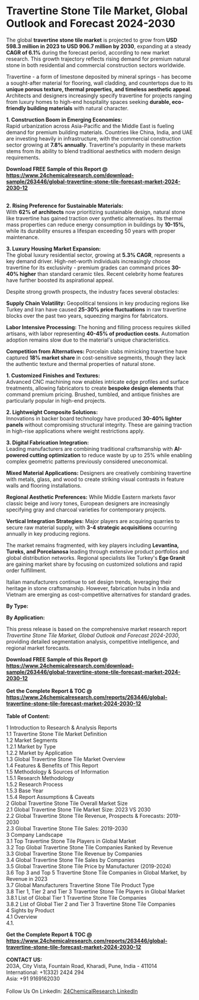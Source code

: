 <h1>Travertine Stone Tile Market, Global Outlook and Forecast 2024-2030</h1><p>The global <strong>travertine stone tile market</strong> is projected to grow from <strong>USD 598.3 million in 2023 to USD 906.7 million by 2030</strong>, expanding at a steady <strong>CAGR of 6.1%</strong> during the forecast period, according to new market research. This growth trajectory reflects rising demand for premium natural stone in both residential and commercial construction sectors worldwide.</p><p>Travertine - a form of limestone deposited by mineral springs - has become a sought-after material for flooring, wall cladding, and countertops due to its <strong>unique porous texture, thermal properties, and timeless aesthetic appeal</strong>. Architects and designers increasingly specify travertine for projects ranging from luxury homes to high-end hospitality spaces seeking <strong>durable, eco-friendly building materials</strong> with natural character.</p><p><strong>1. Construction Boom in Emerging Economies:</strong><br>
Rapid urbanization across Asia-Pacific and the Middle East is fueling demand for premium building materials. Countries like China, India, and UAE are investing heavily in infrastructure, with the commercial construction sector growing at <strong>7.8% annually</strong>. Travertine's popularity in these markets stems from its ability to blend traditional aesthetics with modern design requirements.</p><div><b>Download FREE Sample of this Report @ 
            <a href="https://www.24chemicalresearch.com/download-sample/263446/global-travertine-stone-tile-forecast-market-2024-2030-12">
            https://www.24chemicalresearch.com/download-sample/263446/global-travertine-stone-tile-forecast-market-2024-2030-12</a></b></div><br><p><strong>2. Rising Preference for Sustainable Materials:</strong><br>
With <strong>62% of architects</strong> now prioritizing sustainable design, natural stone like travertine has gained traction over synthetic alternatives. Its thermal mass properties can reduce energy consumption in buildings by <strong>10-15%</strong>, while its durability ensures a lifespan exceeding 50 years with proper maintenance.</p><p><strong>3. Luxury Housing Market Expansion:</strong><br>
The global luxury residential sector, growing at <strong>5.3% CAGR</strong>, represents a key demand driver. High-net-worth individuals increasingly choose travertine for its exclusivity - premium grades can command prices <strong>30-40% higher</strong> than standard ceramic tiles. Recent celebrity home features have further boosted its aspirational appeal.</p><p>Despite strong growth prospects, the industry faces several obstacles:</p><p><strong>Supply Chain Volatility:</strong> Geopolitical tensions in key producing regions like Turkey and Iran have caused <strong>25-30% price fluctuations</strong> in raw travertine blocks over the past two years, squeezing margins for fabricators.</p><p><strong>Labor Intensive Processing:</strong> The honing and filling process requires skilled artisans, with labor representing <strong>40-45% of production costs</strong>. Automation adoption remains slow due to the material's unique characteristics.</p><p><strong>Competition from Alternatives:</strong> Porcelain slabs mimicking travertine have captured <strong>18% market share</strong> in cost-sensitive segments, though they lack the authentic texture and thermal properties of natural stone.</p><p><strong>1. Customized Finishes and Textures:</strong><br>
Advanced CNC machining now enables intricate edge profiles and surface treatments, allowing fabricators to create <strong>bespoke design elements</strong> that command premium pricing. Brushed, tumbled, and antique finishes are particularly popular in high-end projects.</p><p><strong>2. Lightweight Composite Solutions:</strong><br>
Innovations in backer board technology have produced <strong>30-40% lighter panels</strong> without compromising structural integrity. These are gaining traction in high-rise applications where weight restrictions apply.</p><p><strong>3. Digital Fabrication Integration:</strong><br>
Leading manufacturers are combining traditional craftsmanship with <strong>AI-powered cutting optimization</strong> to reduce waste by up to 25% while enabling complex geometric patterns previously considered uneconomical.</p><p><strong>Mixed Material Applications:</strong> Designers are creatively combining travertine with metals, glass, and wood to create striking visual contrasts in feature walls and flooring installations.</p><p><strong>Regional Aesthetic Preferences:</strong> While Middle Eastern markets favor classic beige and ivory tones, European designers are increasingly specifying gray and charcoal varieties for contemporary projects.</p><p><strong>Vertical Integration Strategies:</strong> Major players are acquiring quarries to secure raw material supply, with <strong>3-4 strategic acquisitions</strong> occurring annually in key producing regions.</p><p>The market remains fragmented, with key players including <strong>Levantina, Tureks, and Porcelanosa</strong> leading through extensive product portfolios and global distribution networks. Regional specialists like Turkey's <strong>Ege Granit</strong> are gaining market share by focusing on customized solutions and rapid order fulfillment.</p><p>Italian manufacturers continue to set design trends, leveraging their heritage in stone craftsmanship. However, fabrication hubs in India and Vietnam are emerging as cost-competitive alternatives for standard grades.</p><p><strong>By Type:</strong></p><p><strong>By Application:</strong></p><p>This press release is based on the comprehensive market research report <em>Travertine Stone Tile Market, Global Outlook and Forecast 2024-2030</em>, providing detailed segmentation analysis, competitive intelligence, and regional market forecasts.</p><div><b>Download FREE Sample of this Report @ 
            <a href="https://www.24chemicalresearch.com/download-sample/263446/global-travertine-stone-tile-forecast-market-2024-2030-12">
            https://www.24chemicalresearch.com/download-sample/263446/global-travertine-stone-tile-forecast-market-2024-2030-12</a></b></div><br><div><b>Get the Complete Report & TOC @ 
            <a href="https://www.24chemicalresearch.com/reports/263446/global-travertine-stone-tile-forecast-market-2024-2030-12">
            https://www.24chemicalresearch.com/reports/263446/global-travertine-stone-tile-forecast-market-2024-2030-12</a></b></div><br>
            <b>Table of Content:</b><p>1 Introduction to Research & Analysis Reports<br />
    1.1 Travertine Stone Tile Market Definition<br />
    1.2 Market Segments<br />
        1.2.1 Market by Type<br />
        1.2.2 Market by Application<br />
    1.3 Global Travertine Stone Tile Market Overview<br />
    1.4 Features & Benefits of This Report<br />
    1.5 Methodology & Sources of Information<br />
        1.5.1 Research Methodology<br />
        1.5.2 Research Process<br />
        1.5.3 Base Year<br />
        1.5.4 Report Assumptions & Caveats<br />
2 Global Travertine Stone Tile Overall Market Size<br />
    2.1 Global Travertine Stone Tile Market Size: 2023 VS 2030<br />
    2.2 Global Travertine Stone Tile Revenue, Prospects & Forecasts: 2019-2030<br />
    2.3 Global Travertine Stone Tile Sales: 2019-2030<br />
3 Company Landscape<br />
    3.1 Top Travertine Stone Tile Players in Global Market<br />
    3.2 Top Global Travertine Stone Tile Companies Ranked by Revenue<br />
    3.3 Global Travertine Stone Tile Revenue by Companies<br />
    3.4 Global Travertine Stone Tile Sales by Companies<br />
    3.5 Global Travertine Stone Tile Price by Manufacturer (2019-2024)<br />
    3.6 Top 3 and Top 5 Travertine Stone Tile Companies in Global Market, by Revenue in 2023<br />
    3.7 Global Manufacturers Travertine Stone Tile Product Type<br />
    3.8 Tier 1, Tier 2 and Tier 3 Travertine Stone Tile Players in Global Market<br />
        3.8.1 List of Global Tier 1 Travertine Stone Tile Companies<br />
        3.8.2 List of Global Tier 2 and Tier 3 Travertine Stone Tile Companies<br />
4 Sights by Product<br />
    4.1 Overview<br />
        4.1.</p><div><b>Get the Complete Report & TOC @ 
            <a href="https://www.24chemicalresearch.com/reports/263446/global-travertine-stone-tile-forecast-market-2024-2030-12">
            https://www.24chemicalresearch.com/reports/263446/global-travertine-stone-tile-forecast-market-2024-2030-12</a></b></div><br><b>CONTACT US:</b><br>
            203A, City Vista, Fountain Road, Kharadi, Pune, India - 411014<br>
            International: +1(332) 2424 294<br>
            Asia: +91 9169162030 <br><br>
            Follow Us On LinkedIn: <a href="https://www.linkedin.com/company/24chemicalresearch/">24ChemicalResearch LinkedIn</a>